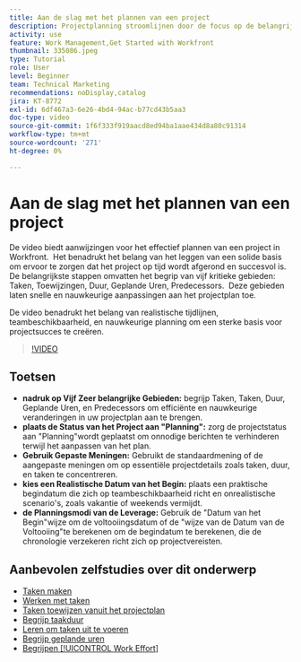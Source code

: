 ```yaml
---
title: Aan de slag met het plannen van een project
description: Projectplanning stroomlijnen door de focus op de belangrijkste velden te richten, de status in te stellen op "Planning" met de juiste weergaven, realistische begindatums te selecteren en planningsmodi te gebruiken voor nauwkeurige tijdlijnen.
activity: use
feature: Work Management,Get Started with Workfront
thumbnail: 335086.jpeg
type: Tutorial
role: User
level: Beginner
team: Technical Marketing
recommendations: noDisplay,catalog
jira: KT-8772
exl-id: 6df467a3-6e26-4bd4-94ac-b77cd43b5aa3
doc-type: video
source-git-commit: 1f6f333f919aacd8ed94ba1aae434d8a80c91314
workflow-type: tm+mt
source-wordcount: '271'
ht-degree: 0%

---
```


# Aan de slag met het plannen van een project

De video biedt aanwijzingen voor het effectief plannen van een project in Workfront. &#x200B; Het benadrukt het belang van het leggen van een solide basis om ervoor te zorgen dat het project op tijd wordt afgerond en succesvol is. &#x200B; De belangrijkste stappen omvatten het begrip van vijf kritieke gebieden: Taken, Toewijzingen, Duur, Geplande Uren, Predecessors. &#x200B; Deze gebieden laten snelle en nauwkeurige aanpassingen aan het projectplan toe. &#x200B;

De video benadrukt het belang van realistische tijdlijnen, teambeschikbaarheid, en nauwkeurige planning om een sterke basis voor projectsucces te creëren. &#x200B;

>[!VIDEO](https://video.tv.adobe.com/v/3448573/?quality=12&learn=on&enablevpops&captions=dut)

## Toetsen

* **nadruk op Vijf Zeer belangrijke Gebieden:** begrijp Taken, Taken, Duur, Geplande Uren, en Predecessors om efficiënte en nauwkeurige veranderingen in uw projectplan aan te brengen. &#x200B;
* **plaats de Status van het Project aan &quot;Planning&quot;:** zorg de projectstatus aan &quot;Planning&quot;wordt geplaatst om onnodige berichten te verhinderen terwijl het aanpassen van het plan. &#x200B;
* **Gebruik Gepaste Meningen:** Gebruikt de standaardmening of de aangepaste meningen om op essentiële projectdetails zoals taken, duur, en taken te concentreren. &#x200B;
* **kies een Realistische Datum van het Begin:** plaats een praktische begindatum die zich op teambeschikbaarheid richt en onrealistische scenario&#39;s, zoals vakantie of weekends vermijdt. &#x200B;
* **de Planningsmodi van de Leverage:** Gebruik de &quot;Datum van het Begin&quot;wijze om de voltooiingsdatum of de &quot;wijze van de Datum van de Voltooiing&quot;te berekenen om de begindatum te berekenen, die de chronologie verzekeren richt zich op projectvereisten. &#x200B;



## Aanbevolen zelfstudies over dit onderwerp

* [Taken maken](/help/manage-work/tasks/how-to-create-tasks.md)
* [Werken met taken](/help/manage-work/tasks/work-with-tasks.md)
* [Taken toewijzen vanuit het projectplan](/help/manage-work/tasks/assign-tasks-from-the-project-plan.md)
* [Begrijp taakduur](/help/manage-work/tasks/understand-task-durations.md)
* [Leren om taken uit te voeren](/help/manage-work/tasks/learn-to-sequence-tasks.md)
* [Begrijp geplande uren](/help/manage-work/tasks/understand-planned-hours.md)
* [Begrijpen [!UICONTROL Work Effort]](/help/manage-work/tasks/understand-work-effort.md)
